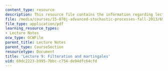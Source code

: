 ```yaml
---
content_type: resource
description: This resource file contains the information regarding lecture 9.
file: /media/courses/15-070j-advanced-stochastic-processes-fall-2013/69dc2223b9957bbcc754de94dfc64cfd_MIT15_070JF13_Lec9.pdf
file_type: application/pdf
learning_resource_types:
- Lecture Notes
ocw_type: OCWFile
parent_title: Lecture Notes
parent_type: CourseSection
resourcetype: Document
title: 'Lecture 9: Filteration and martingales'
uid: 69dc2223-b995-7bbc-c754-de94dfc64cfd
---
```

